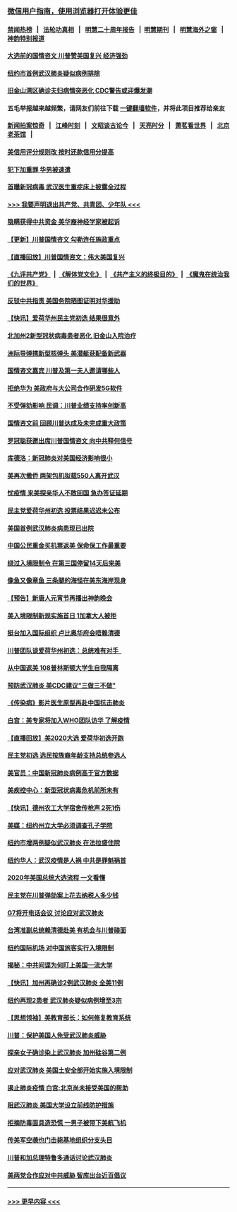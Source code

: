 ### [微信用户指南，使用浏览器打开体验更佳](https://github.com/gfw-breaker/banned-news1/blob/master/indexes/wechat-guide.md?t=0)
#### [禁闻热榜](热点新闻.md?t=0)  &nbsp;&nbsp;|&nbsp;&nbsp; [法轮功真相](https://github.com/gfw-breaker/truth/blob/master/README.md?t=0) &nbsp;&nbsp;|&nbsp;&nbsp; [明慧二十周年报告](https://github.com/gfw-breaker/mh-reports/blob/master/README.md?t=0) &nbsp;&nbsp;|&nbsp;&nbsp;[明慧期刊](https://github.com/gfw-breaker/mh-qikan) &nbsp;&nbsp;|&nbsp;&nbsp; [明慧海外之窗](https://github.com/gfw-breaker/mh-news/blob/master/README.md?t=0) &nbsp;&nbsp;|&nbsp;&nbsp; [神韵特别报道](https://github.com/gfw-breaker/mh-news/blob/master/shenyun.md?t=0)
#### [大选前的国情咨文 川普赞美国复兴 经济强劲](../pages/nsc412/n11845526.md?t=02051833) 
#### [纽约市首例武汉肺炎疑似病例排除](../pages/nsc412/n11844989.md?t=02051833) 
#### [旧金山湾区确诊夫妇病情突恶化 CDC警告或迎爆发潮](../pages/nsc412/n11845730.md?t=02051833) 
#### 五毛举报越来越频繁，请网友们前往下载 [一键翻墙软件](https://github.com/gfw-breaker/ssr-accounts)，并将此项目推荐给亲友
#### [新闻拍案惊奇](https://github.com/gfw-breaker/banned-news1/blob/master/pages/link4.md) &nbsp;&nbsp;|&nbsp;&nbsp; [江峰时刻](https://github.com/gfw-breaker/banned-news1/blob/master/pages/link4.md) &nbsp;&nbsp;|&nbsp;&nbsp; [文昭谈古论今](https://github.com/gfw-breaker/banned-news1/blob/master/pages/link4.md) &nbsp;&nbsp;|&nbsp;&nbsp; [天亮时分](https://github.com/gfw-breaker/banned-news1/blob/master/pages/link4.md) &nbsp;&nbsp;|&nbsp;&nbsp; [萧茗看世界](https://github.com/gfw-breaker/banned-news1/blob/master/pages/link4.md) &nbsp;&nbsp;|&nbsp;&nbsp; [北京老茶馆](https://github.com/gfw-breaker/banned-news1/blob/master/pages/link4.md) &nbsp;&nbsp;|&nbsp;&nbsp; 
#### [美信用评分规则改  按时还款信用分提高](../pages/nsc412/n11845488.md?t=02051833) 
#### [犯下加重罪 华男被速遣](../pages/nsc412/n11845476.md?t=02051833) 
#### [首曝新冠病毒 武汉医生重症床上披露全过程](../pages/nsc412/n11845150.md?t=02051833) 
#### [>>> 我要声明退出共产党、共青团、少年队 <<<](https://github.com/begood0513/goodnews/blob/master/quit/letter.md) 
#### [隐瞒获得中共资金 美华裔神经学家被起诉](../pages/nsc412/n11844879.md?t=02051833) 
#### [【更新】川普国情咨文 勾勒连任施政重点](../pages/nsc412/n11845223.md?t=02051833) 
#### [【直播回放】川普国情咨文：伟大美国复兴](../pages/nsc412/n11842079.md?t=02051833) 
#### [《九评共产党》](https://github.com/begood0513/9ping.md/blob/master/README.md) &nbsp;|&nbsp; [《解体党文化》](../../../../jtdwh.md/blob/master/README.md)  &nbsp;|&nbsp; [《共产主义的终极目的》](../../../../gczydzjmd.md/blob/master/README.md) &nbsp;|&nbsp; [《魔鬼在统治我们的世界》](../../../../mgztzwmdsj.md/blob/master/README.md) 
#### [反驳中共指责 美国务院晒图证明对华援助](../pages/nsc412/n11844859.md?t=02051833) 
#### [【快讯】爱荷华州民主党初选 结果很意外](../pages/nsc412/n11844878.md?t=02051833) 
#### [北加州2新型冠状病毒患者恶化 旧金山入院治疗](../pages/nsc412/n11844842.md?t=02051833) 
#### [洲际导弹携新型核弹头 美潜艇获配备新武器](../pages/nsc412/n11844680.md?t=02051833) 
#### [国情咨文嘉宾 川普及第一夫人邀请哪些人](../pages/nsc412/n11844712.md?t=02051833) 
#### [拒绝华为 美政府与大公司合作研发5G软件](../pages/nsc412/n11844625.md?t=02051833) 
#### [不受弹劾影响 民调：川普业绩支持率创新高](../pages/nsc412/n11844622.md?t=02051833) 
#### [国情咨文前 回顾川普达成及未完成重大政策](../pages/nsc412/n11844581.md?t=02051833) 
#### [罗冠聪获邀出席川普国情咨文 向中共释何信号](../pages/nsc412/n11844355.md?t=02051833) 
#### [库德洛：新冠肺炎对美国经济影响很小](../pages/nsc412/n11844418.md?t=02051833) 
#### [美再次撤侨 两架包机拟载550人离开武汉](../pages/nsc412/n11844407.md?t=02051833) 
#### [忧疫情 来美探亲华人不敢回国 急办签证延期](../pages/nsc412/n11843344.md?t=02051833) 
#### [民主党爱荷华州初选 投票结果迟迟未公布](../pages/nsc412/n11844207.md?t=02051833) 
#### [美国首例武汉肺炎病患现已出院](../pages/nsc412/n11842740.md?t=02051833) 
#### [中国公民重金买机票返美 保命保工作最重要](../pages/nsc412/n11843282.md?t=02051833) 
#### [绕过入境限制令  在第三国停留14天后来美](../pages/nsc412/n11843341.md?t=02051833) 
#### [像鱼又像章鱼 三条腿的海怪在美东海岸现身](../pages/nsc412/n11843092.md?t=02051833) 
#### [【预告】新唐人元宵节再播出神韵晚会](../pages/nsc412/n11843192.md?t=02051833) 
#### [美入境限制新规实施首日 1加拿大人被拒](../pages/nsc412/n11843058.md?t=02051833) 
#### [挺台加入国际组织 卢比奥华府会唔赖清德](../pages/nsc412/n11843023.md?t=02051833) 
#### [川普团队谈爱荷华州初选：总统难有对手  ](../pages/nsc412/n11842867.md?t=02051833) 
#### [从中国返美 108普林斯顿大学生自我隔离](../pages/nsc412/n11842714.md?t=02051833) 
#### [预防武汉肺炎 美CDC建议“三做三不做”](../pages/nsc412/n11842700.md?t=02051833) 
#### [《传染病》影片医生原型再赴中国抗击肺炎](../pages/nsc412/n11842626.md?t=02051833) 
#### [白宫：美专家将加入WHO团队访华 了解疫情](../pages/nsc412/n11842198.md?t=02051833) 
#### [【直播回放】美2020大选 爱荷华初选开跑](../pages/nsc412/n11841820.md?t=02051833) 
#### [民主党初选 选民按族裔年龄支持总统参选人](../pages/nsc412/n11842239.md?t=02051833) 
#### [美官员：中国新冠肺炎病例高于官方数据](../pages/nsc412/n11842452.md?t=02051833) 
#### [美疾控中心：新型冠状病毒危机前所未有](../pages/nsc412/n11842406.md?t=02051833) 
#### [【快讯】德州农工大学宿舍传枪声 2死1伤](../pages/nsc412/n11842279.md?t=02051833) 
#### [美媒：纽约州立大学必须调查孔子学院](../pages/nsc412/n11840637.md?t=02051833) 
#### [纽约市增两例疑似武汉肺炎 在法拉盛住院](../pages/nsc412/n11840625.md?t=02051833) 
#### [纽约华人：武汉疫情是人祸 中共是罪魁祸首](../pages/nsc412/n11840631.md?t=02051833) 
#### [2020年美国总统大选流程 一文看懂](../pages/nsc412/n11842056.md?t=02051833) 
#### [民主党在川普弹劾案上花去纳税人多少钱](../pages/nsc412/n11841941.md?t=02051833) 
#### [G7将开电话会议 讨论应对武汉肺炎](../pages/nsc412/n11841658.md?t=02051833) 
#### [台湾准副总统赖清德赴美 有机会与川普碰面](../pages/nsc412/n11841332.md?t=02051833) 
#### [纽约国际机场  对中国旅客实行入境限制](../pages/nsc412/n11840619.md?t=02051833) 
#### [揭秘：中共间谍为何盯上美国一流大学](../pages/nsc412/n11840270.md?t=02051833) 
#### [【快讯】加州再确诊2例武汉肺炎 全美11例](../pages/nsc412/n11840339.md?t=02051833) 
#### [纽约再现2患者 武汉肺炎疑似病例增至3宗](../pages/nsc412/n11840010.md?t=02051833) 
#### [【思想领袖】美教育部长：如何修复教育系统](../pages/nsc412/n11690865.md?t=02051833) 
#### [川普：保护美国人免受武汉肺炎威胁](../pages/nsc412/n11839718.md?t=02051833) 
#### [探亲女子确诊染上武汉肺炎 加州硅谷第二例](../pages/nsc412/n11839784.md?t=02051833) 
#### [应对武汉肺炎 美国土安全部开始实施入境限制](../pages/nsc412/n11839729.md?t=02051833) 
#### [遏止肺炎疫情 白宫:北京尚未接受美国的帮助](../pages/nsc412/n11839660.md?t=02051833) 
#### [阻武汉肺炎 美国大学设立前线防护措施](../pages/nsc412/n11839479.md?t=02051833) 
#### [拒摘防毒面具造恐慌 一男子被带下美航飞机](../pages/nsc412/n11839455.md?t=02051833) 
#### [传美军空袭也门击毙基地组织分支头目](../pages/nsc412/n11839210.md?t=02051833) 
#### [川普和加总理特鲁多通话讨论武汉肺炎](../pages/nsc412/n11839128.md?t=02051833) 
#### [美两党合作应对中共威胁 智库出台近百倡议](../pages/nsc412/n11838437.md?t=02051833) 

----
#### [ >>> 更早内容 <<< ](../indexes/nsc412-earlier.md)
